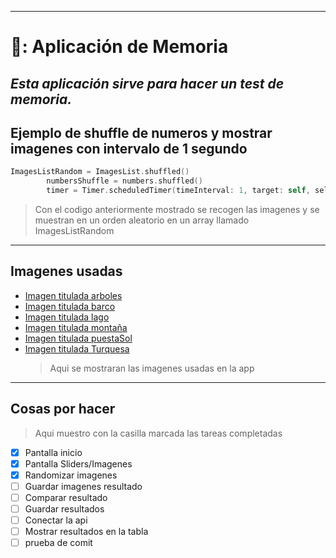 ---------------------------------------------
# 🧠: Aplicación de Memoria
*Esta aplicación sirve para hacer un test de memoria.*
--------------------------------------------
## Ejemplo de shuffle de numeros y mostrar imagenes con intervalo de 1 segundo
```swift
ImagesListRandom = ImagesList.shuffled()
        numbersShuffle = numbers.shuffled()
        timer = Timer.scheduledTimer(timeInterval: 1, target: self, selector: #selector(updateTimer), userInfo: nil, repeats: true)

```
>Con el codigo anteriormente mostrado se recogen las imagenes y se muestran en un orden aleatorio en un array llamado ImagesListRandom
---------------------------------------------------------------
## Imagenes usadas
- [Imagen titulada arboles](Arboles.jpeg)
- [Imagen titulada barco](Barco.jpeg)
- [Imagen titulada lago](Lago.jpeg)
- [Imagen titulada montaña](Montaña.jpeg)
- [Imagen titulada puestaSol](puestaSol.jpeg)
- [Imagen titulada Turquesa](Turquesa.jpeg)
  >Aqui se mostraran las imagenes usadas en la app
---------------------------------------------------
## Cosas por hacer
>Aqui muestro con la casilla marcada las tareas completadas
- [x] Pantalla inicio
- [x] Pantalla Sliders/Imagenes
- [x] Randomizar imagenes
- [ ] Guardar imagenes resultado
- [ ] Comparar resultado
- [ ] Guardar resultados
- [ ] Conectar la api
- [ ] Mostrar resultados en la tabla
- [ ] prueba de comit
